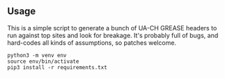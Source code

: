 ## Usage

This is a simple script to generate a bunch of UA-CH GREASE headers to run against top sites and look for breakage. It's probably full of bugs, and hard-codes all kinds of assumptions, so patches welcome.

```
python3 -m venv env
source env/bin/activate
pip3 install -r requirements.txt
```
